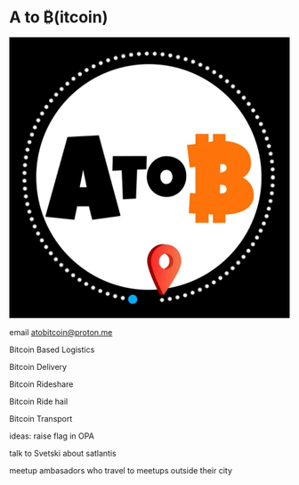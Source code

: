 # A to ₿(itcoin)

<img src="https://github.com/ssmithx/atob/blob/main/logo.png">

email atobitcoin@proton.me

Bitcoin Based Logistics

Bitcoin Delivery

Bitcoin Rideshare

Bitcoin Ride hail

Bitcoin Transport


ideas: raise flag in OPA

talk to Svetski about satlantis

meetup ambasadors who travel to meetups outside their city
